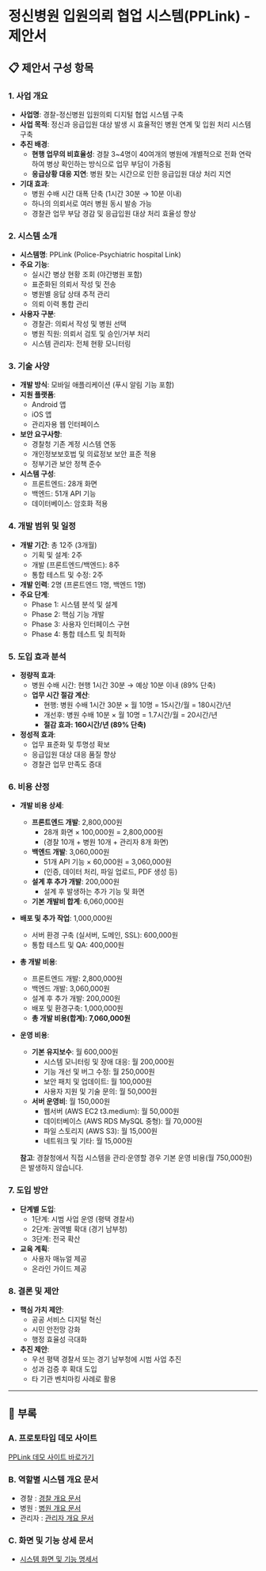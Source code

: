 # 정신병원 입원의뢰 협업 시스템(PPLink) - 제안서

## 📋 제안서 구성 항목

### 1. 사업 개요
- **사업명**: 경찰-정신병원 입원의뢰 디지털 협업 시스템 구축
- **사업 목적**: 정신과 응급입원 대상 발생 시 효율적인 병원 연계 및 입원 처리 시스템 구축
- **추진 배경**:
  - **현행 업무의 비효율성**: 경찰 3~4명이 40여개의 병원에 개별적으로 전화 연락하여 병상 확인하는 방식으로 업무 부담이 가중됨
  - **응급상황 대응 지연**: 병원 찾는 시간으로 인한 응급입원 대상 처리 지연
- **기대 효과**:
  - 병원 수배 시간 대폭 단축 (1시간 30분 → 10분 이내)
  - 하나의 의뢰서로 여러 병원 동시 발송 가능
  - 경찰관 업무 부담 경감 및 응급입원 대상 처리 효율성 향상

### 2. 시스템 소개
- **시스템명**: PPLink (Police-Psychiatric hospital Link)
- **주요 기능**:
  - 실시간 병상 현황 조회 (야간병원 포함)
  - 표준화된 의뢰서 작성 및 전송
  - 병원별 응답 상태 추적 관리
  - 의뢰 이력 통합 관리
- **사용자 구분**:
  - 경찰관: 의뢰서 작성 및 병원 선택
  - 병원 직원: 의뢰서 검토 및 승인/거부 처리
  - 시스템 관리자: 전체 현황 모니터링

### 3. 기술 사양
- **개발 방식**: 모바일 애플리케이션 (푸시 알림 기능 포함)
- **지원 플랫폼**: 
  - Android 앱
  - iOS 앱
  - 관리자용 웹 인터페이스
- **보안 요구사항**:
  - 경찰청 기존 계정 시스템 연동
  - 개인정보보호법 및 의료정보 보안 표준 적용
  - 정부기관 보안 정책 준수
- **시스템 구성**:
  - 프론트엔드: 28개 화면
  - 백엔드: 51개 API 기능
  - 데이터베이스: 암호화 적용

### 4. 개발 범위 및 일정
- **개발 기간**: 총 12주 (3개월)
  - 기획 및 설계: 2주
  - 개발 (프론트엔드/백엔드): 8주
  - 통합 테스트 및 수정: 2주
- **개발 인력**: 2명 (프론트엔드 1명, 백엔드 1명)
- **주요 단계**:
  - Phase 1: 시스템 분석 및 설계
  - Phase 2: 핵심 기능 개발
  - Phase 3: 사용자 인터페이스 구현
  - Phase 4: 통합 테스트 및 최적화

### 5. 도입 효과 분석
- **정량적 효과**:
  - 병원 수배 시간: 현행 1시간 30분 → 예상 10분 이내 (89% 단축)
  - **업무 시간 절감 계산**:
    - 현행: 병원 수배 1시간 30분 × 월 10명 = 15시간/월 = 180시간/년
    - 개선후: 병원 수배 10분 × 월 10명 = 1.7시간/월 = 20시간/년  
    - **절감 효과: 160시간/년 (89% 단축)**
- **정성적 효과**:
  - 업무 표준화 및 투명성 확보
  - 응급입원 대상 대응 품질 향상
  - 경찰관 업무 만족도 증대

### 6. 비용 산정
- **개발 비용 상세**:
  - **프론트엔드 개발**: 2,800,000원
    - 28개 화면 × 100,000원 = 2,800,000원
    - (경찰 10개 + 병원 10개 + 관리자 8개 화면)
  - **백엔드 개발**: 3,060,000원  
    - 51개 API 기능 × 60,000원 = 3,060,000원
    - (인증, 데이터 처리, 파일 업로드, PDF 생성 등)
  - **설계 후 추가 개발**: 200,000원
    - 설계 후 발생하는 추가 기능 및 화면
  - **기본 개발비 합계**: 6,060,000원
  
- **배포 및 추가 작업**: 1,000,000원
  - 서버 환경 구축 (실서버, 도메인, SSL): 600,000원
  - 통합 테스트 및 QA: 400,000원
  
- **총 개발 비용**:
  - 프론트엔드 개발: 2,800,000원
  - 백엔드 개발: 3,060,000원
  - 설계 후 추가 개발: 200,000원
  - 배포 및 환경구축: 1,000,000원
  - **총 개발 비용(합계): 7,060,000원**

- **운영 비용**:
  - **기본 유지보수**: 월 600,000원
    - 시스템 모니터링 및 장애 대응: 월 200,000원
    - 기능 개선 및 버그 수정: 월 250,000원
    - 보안 패치 및 업데이트: 월 100,000원
    - 사용자 지원 및 기술 문의: 월 50,000원
  - **서버 운영비**: 월 150,000원
    - 웹서버 (AWS EC2 t3.medium): 월 50,000원
    - 데이터베이스 (AWS RDS MySQL 중형): 월 70,000원
    - 파일 스토리지 (AWS S3): 월 15,000원
    - 네트워크 및 기타: 월 15,000원

  **참고**: 경찰청에서 직접 시스템을 관리·운영할 경우 기본 운영 비용(월 750,000원)은 발생하지 않습니다.

### 7. 도입 방안
- **단계별 도입**:
  - 1단계: 시범 사업 운영 (평택 경찰서)
  - 2단계: 권역별 확대 (경기 남부청)
  - 3단계: 전국 확산
- **교육 계획**:
  - 사용자 매뉴얼 제공
  - 온라인 가이드 제공

### 8. 결론 및 제안
- **핵심 가치 제안**:
  - 공공 서비스 디지털 혁신
  - 시민 안전망 강화
  - 행정 효율성 극대화
- **추진 제안**:
  - 우선 평택 경찰서 또는 경기 남부청에 시범 사업 추진
  - 성과 검증 후 확대 도입
  - 타 기관 벤치마킹 사례로 활용

---

## 📎 부록

### A. 프로토타입 데모 사이트
[PPLink 데모 사이트 바로가기](https://songhae8640.github.io/PPLink-docs/domains/index.html)

### B. 역할별 시스템 개요 문서
- 경찰 : [경찰 개요 문서](../domains/police/overview.md)
- 병원 : [병원 개요 문서](../domains/hospital/overview.md)
- 관리자 : [관리자 개요 문서](../domains/admin/overview.md)

### C. 화면 및 기능 상세 문서  
- [시스템 화면 및 기능 명세서](system-overview.md)
